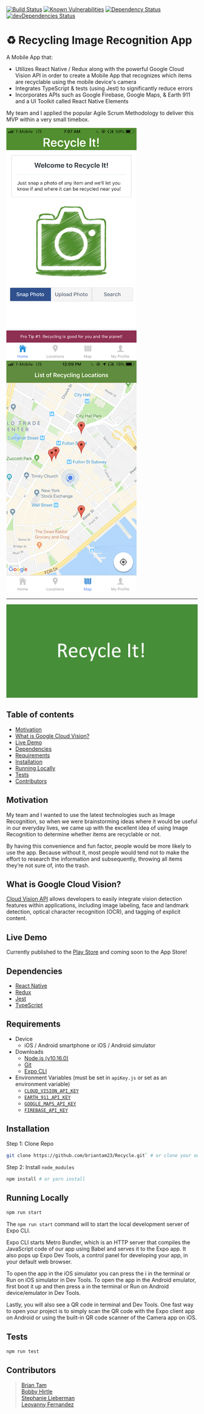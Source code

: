 [![Build Status](https://travis-ci.org/briantam23/Recycle.svg?branch=master)](https://travis-ci.org/briantam23/Recycle)
[![Known Vulnerabilities](https://app.snyk.io/test/github/briantam23/Recycle/badge.svg?targetFile=package.json)](https://app.snyk.io/test/github/briantam23/Recycle?targetFile=package.json)
[![Dependency Status](https://david-dm.org/briantam23/Recycle.svg)](https://david-dm.org/briantam23/Recycle)
[![devDependencies Status](https://david-dm.org/briantam23/Recycle/dev-status.svg)](https://david-dm.org/briantam23/Recycle?type=dev)

# ♻️ Recycling Image Recognition App

A Mobile App that: 

* Utilizes React Native / Redux along with the powerful Google Cloud Vision API in order to create a Mobile App that recognizes which items are recyclable using the mobile device's camera
* Integrates TypeScript & tests (using Jest) to significantly reduce errors
* Incorporates APIs such as Google Firebase, Google Maps, & Earth 911 and a UI Toolkit called React Native Elements

My team and I applied the popular Agile Scrum Methodology to deliver this MVP within a very small timebox.

![Home screen screenshot](./images/screenshots/home_screen.png) &emsp; ![Map screen screenshot](./images/screenshots/map_screen.png) <hr/>
![Banner](./images/banner.png)

## Table of contents
* [Motivation](#motivation)
* [What is Google Cloud Vision?](#what-is-google-cloud-vision?)
* [Live Demo](#live-demo)
* [Dependencies](#dependencies)
* [Requirements](#requirements)
* [Installation](#installation)
* [Running Locally](#running-locally)
* [Tests](#tests)
* [Contributors](#contributors)

## Motivation
My team and I wanted to use the latest technologies such as Image Recognition, so when we were brainstorming ideas where it would be useful in our everyday lives, we came up with the excellent idea of using Image Recognition to determine whether items are recyclable or not. 

By having this convenience and fun factor, people would be more likely to use the app. Because without it, most people would tend not to make the effort to research the information and subsequently, throwing all items they’re not sure of, into the trash.

## What is Google Cloud Vision?
[Cloud Vision API](https://cloud.google.com/vision/docs/) allows developers to easily integrate vision detection features within applications, including image labeling, face and landmark detection, optical character recognition (OCR), and tagging of explicit content.

## Live Demo

Currently published to the [Play Store](https://play.google.com/store/apps/details?id=com.teamproton.recycleit) and coming soon to the App Store!

## Dependencies

* [React Native](https://facebook.github.io/react-native/)
* [Redux](https://redux.js.org)
* [Jest](https://jestjs.io/)
* [TypeScript](https://www.typescriptlang.org/)

## Requirements

* Device
    * iOS / Android smartphone or iOS / Android simulator
* Downloads
    * [Node.js (v10.16.0)](https://nodejs.org/en/)
    * [Git](https://git-scm.com/downloads)
    * [Expo CLI](https://docs.expo.io/versions/latest/workflow/expo-cli/)
* Environment Variables (must be set in `apiKey.js` or set as an environment variable)
    * [`CLOUD_VISION_API_KEY`](https://cloud.google.com/vision/docs/auth)
    * [`EARTH_911_API_KEY`](https://api.earth911.com/)
    * [`GOOGLE_MAPS_API_KEY`](https://cloud.google.com/maps-platform/)
    * [`FIREBASE_API_KEY`](https://firebase.google.com/docs/web/setup)

## Installation

Step 1: Clone Repo
```sh
git clone https://github.com/briantam23/Recycle.git` # or clone your own fork
```

Step 2: Install `node_modules`
```sh
npm install # or yarn install
```

## Running Locally

```sh
npm run start
```

The `npm run start` command will to start the local development server of Expo CLI.

Expo CLI starts Metro Bundler, which is an HTTP server that compiles the JavaScript code of our app using Babel and serves it to the Expo app. It also pops up Expo Dev Tools, a control panel for developing your app, in your default web browser.

To open the app in the iOS simulator you can press the i in the terminal or Run on iOS simulator in Dev Tools. To open the app in the Android emulator, first boot it up and then press a in the terminal or Run on Android device/emulator in Dev Tools.

Lastly, you will also see a QR code in terminal and Dev Tools. One fast way to open your project is to simply scan the QR code with the Expo client app on Android or using the built-in QR code scanner of the Camera app on iOS.

## Tests

```sh
npm run test
``` 

## Contributors

> [Brian Tam](https://github.com/briantam23) <br/>
> [Bobby Hirtle](https://github.com/protonbobby) <br/>
> [Stephanie Lieberman](https://github.com/slieberman1126) <br/>
> [Leovanny Fernandez](https://github.com/LeovannyF)
